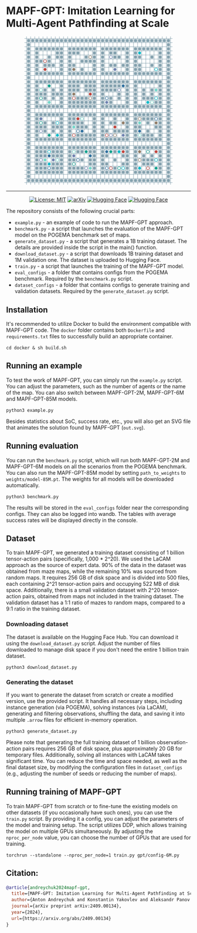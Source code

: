 # MAPF-GPT: Imitation Learning for Multi-Agent Pathfinding at Scale



<div align="center" dir="auto">
   <p dir="auto"><img src="svg/puzzles.svg" alt="Follower" style="max-width: 80%;"></p>


---

[![License: MIT](https://img.shields.io/badge/License-MIT-blue.svg)](https://github.com/Cognitive-AI-Systems/MAPF-GPT/blob/main/LICENSE)
[![arXiv](https://img.shields.io/badge/arXiv-2409.00134-b31b1b.svg)](https://arxiv.org/abs/2409.00134)
[![Hugging Face](https://img.shields.io/badge/Weights-MAPF--GPT-blue?logo=huggingface)](https://huggingface.co/aandreychuk/MAPF-GPT/tree/main)
[![Hugging Face](https://img.shields.io/badge/Dataset-MAPF--GPT-blue?logo=huggingface)](https://huggingface.co/datasets/aandreychuk/MAPF-GPT/tree/main)
</div>

The repository consists of the following crucial parts:

- `example.py` - an example of code to run the MAPF-GPT approach.
- `benchmark.py` - a script that launches the evaluation of the MAPF-GPT model on the POGEMA benchmark set of maps.
- `generate_dataset.py` - a script that generates a 1B training dataset. The details are provided inside the script in the main() function.
- `download_dataset.py` - a script that downloads 1B training dataset and 1M validation one. The dataset is uploaded to Hugging Face.
- `train.py` - a script that launches the training of the MAPF-GPT model.
- `eval_configs` - a folder that contains configs from the POGEMA benchmark. Required by the `benchmark.py` script.
- `dataset_configs` - a folder that contains configs to generate training and validation datasets. Required by the `generate_dataset.py` script.

## Installation

It's recommended to utilize Docker to build the environment compatible with MAPF-GPT code. The `docker` folder contains both `Dockerfile` and `requirements.txt` files to successfully build an appropriate container.

```
cd docker & sh build.sh
```

## Running an example

To test the work of MAPF-GPT, you can simply run the `example.py` script. You can adjust the parameters, such as the number of agents or the name of the map. You can also switch between MAPF-GPT-2M, MAPF-GPT-6M and MAPF-GPT-85M models.

```
python3 example.py
```

Besides statistics about SoC, success rate, etc., you will also get an SVG file that animates the solution found by MAPF-GPT (`out.svg`).

## Running evaluation

You can run the `benchmark.py` script, which will run both MAPF-GPT-2M and MAPF-GPT-6M models on all the scenarios from the POGEMA benchmark.
You can also run the MAPF-GPT-85M model by setting `path_to_weights` to `weights/model-85M.pt`. The weights for all models will be downloaded automatically.

```
python3 benchmark.py
```

The results will be stored in the `eval_configs` folder near the corresponding configs. They can also be logged into wandb. The tables with average success rates will be displayed directly in the console.

## Dataset

To train MAPF-GPT, we generated a training dataset consisting of 1 billion tensor-action pairs (specifically, 1,000 * 2^20). We used the LaCAM approach as the source of expert data. 90% of the data in the dataset was obtained from maze maps, while the remaining 10% was sourced from random maps. It requires 256 GB of disk space and is divided into 500 files, each containing 2^21 tensor-action pairs and occupying 522 MB of disk space. Additionally, there is a small validation dataset with 2^20 tensor-action pairs, obtained from maps not included in the training dataset. The validation dataset has a 1:1 ratio of mazes to random maps, compared to a 9:1 ratio in the training dataset.

### Downloading dataset

The dataset is available on the Hugging Face Hub. You can download it using the `download_dataset.py` script. Adjust the number of files downloaded to manage disk space if you don't need the entire 1 billion train dataset.

```
python3 download_dataset.py
```

### Generating the dataset

If you want to generate the dataset from scratch or create a modified version, use the provided script. It handles all necessary steps, including instance generation (via POGEMA), solving instances (via LaCAM), generating and filtering observations, shuffling the data, and saving it into multiple `.arrow` files for efficient in-memory operation.

```
python3 generate_dataset.py
```

Please note that generating the full training dataset of 1 billion observation-action pairs requires 256 GB of disk space, plus approximately 20 GB for temporary files. Additionally, solving all instances with LaCAM takes significant time. You can reduce the time and space needed, as well as the final dataset size, by modifying the configuration files in `dataset_configs` (e.g., adjusting the number of seeds or reducing the number of maps).

## Running training of MAPF-GPT

To train MAPF-GPT from scratch or to fine-tune the existing models on other datasets (if you occasionally have such ones), you can use the `train.py` script. By providing it a config, you can adjust the parameters of the model and training setup. The script utilizes DDP, which allows training the model on multiple GPUs simultaneously. By adjusting the `nproc_per_node` value, you can choose the number of GPUs that are used for training.

```
torchrun --standalone --nproc_per_node=1 train.py gpt/config-6M.py
```

## Citation:

```bibtex
@article{andreychuk2024mapf-gpt,
  title={MAPF-GPT: Imitation Learning for Multi-Agent Pathfinding at Scale},
  author={Anton Andreychuk and Konstantin Yakovlev and Aleksandr Panov and Alexey Skrynnik},
  journal={arXiv preprint arXiv:2409.00134},
  year={2024},
  url={https://arxiv.org/abs/2409.00134}
}
```
